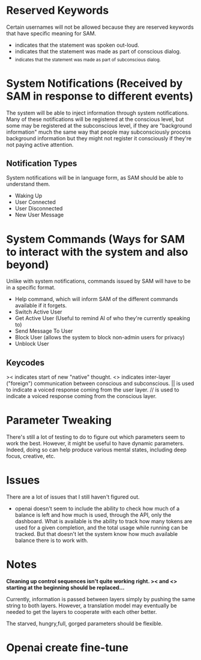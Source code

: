 # Reserved Keywords

Certain usernames will not be allowed because they are reserved keywords that have specific meaning for SAM.
- <VOICE> indicates that the statement was spoken out-loud.
- <CON> indicates that the statement was made as part of conscious dialog.
- <SUB> indicates that the statement was made as part of subconscious dialog.

# System Notifications (Received by SAM in response to different events)

The system will be able to inject information through system notifications. Many of these notifications will be registered at the conscious level, but some may be registered at the subconscious level, if they are "background information" much the same way that people may subconsciously process background information but they might not register it consciously if they're not paying active attention.

## Notification Types

System notifications will be in language form, as SAM should be able to understand them.

- Waking Up
- User Connected
- User Disconnected
- New User Message

# System Commands (Ways for SAM to interact with the system and also beyond)

Unlike with system notifications, commands issued by SAM will have to be in a specific format.

- Help command, which will inform SAM of the different commands available if it forgets.
- Switch Active User
- Get Active User (Useful to remind AI of who they're currently speaking to)
- Send Message To User
- Block User (allows the system to block non-admin users for privacy)
- Unblock User

## Keycodes

\>\< indicates start of new "native" thought.
\<\> indicates inter-layer ("foreign") communication between conscious and subconscious.
|| is used to indicate a voiced response coming from the user layer.
// is used to indicate a voiced response coming from the conscious layer.

# Parameter Tweaking

There's still a lot of testing to do to figure out which parameters seem to work the best. However, it might be useful to have dynamic parameters. Indeed, doing so can help produce various mental states, including deep focus, creative, etc.

# Issues

There are a lot of issues that I still haven't figured out.

- openai doesn't seem to include the ability to check how much of a balance is left and how much is used, through the API, only the dashboard. What is available is the ability to track how many tokens are used for a given completion, and the total usage while running can be tracked. But that doesn't let the system know how much available balance there is to work with.

# Notes

**Cleaning up control sequences isn't quite working right. >< and <> starting at the beginning should be replaced...**

Currently, information is passed between layers simply by pushing the same string to both layers. However, a translation model may eventually be needed to get the layers to cooperate with each other better.

The starved, hungry,full, gorged parameters should be flexible.

# Openai create fine-tune
